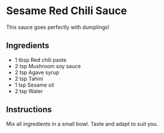 # Sesame Red Chili Sauce

This sauce goes perfectly with dumplings!

## Ingredients

- 1 tbsp Red chili paste
- 2 tsp Mushroom soy sauce
- 2 tsp Agave syrup
- 2 tsp Tahini
- 1 tsp Sesame oil
- 2 tsp Water

## Instructions

Mix all ingredients in a small bowl. Taste and adapt to suit you.

